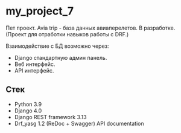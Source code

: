 # my_project_7
Пет проект. Avia trip - база данных авиаперелетов. В разработке.
(Проект для отработки навыков работы с DRF.)

Взаимодействие с БД возможно через:
- Django стандартную админ панель.
- Веб интерфейс.
- API интерфейс.

## Стек
- Python 3.9
- Django 4.0
- Django REST framework 3.13
- Drf_yasg 1.2 (ReDoc + Swagger) API documentation